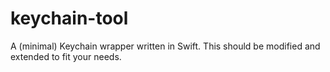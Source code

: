 # keychain-tool
A (minimal) Keychain wrapper written in Swift. This should be modified and extended to fit your needs.

